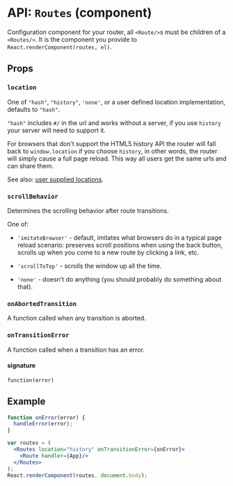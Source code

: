 API: `Routes` (component)
=========================

Configuration component for your router, all `<Route/>`s must be
children of a `<Routes/>`. It is the component you provide to
`React.renderComponent(routes, el)`.

Props
-----

### `location`

One of `"hash"`, `"history"`, `'none'`, or a user defined location
implementation, defaults to `"hash"`.

`"hash"` includes `#/` in the url and works without a server, if you use
`history` your server will need to support it.

For browsers that don't support the HTML5 history API the router will
fall back to `window.location` if you choose `history`, in other words,
the router will simply cause a full page reload. This way all users get
the same urls and can share them.

See also: [user supplied locations][Location].

### `scrollBehavior`

Determines the scrolling behavior after route transitions.

One of:

- `'imitateBrowser'` - default, imitates what browsers do in a typical
  page reload scenario: preserves scroll positions when using the back
  button, scrolls up when you come to a new route by clicking a link,
  etc.

- `'scrollToTop'` - scrolls the window up all the time.

- `'none'` - doesn't do anything (you should probably do something about
  that).

### `onAbortedTransition`

A function called when any transition is aborted.

### `onTransitionError`

A function called when a transition has an error.

#### signature

`function(error)`

Example
-------

```jsx
function onError(error) {
  handleError(error);
}

var routes = (
  <Routes location="history" onTransitionError={onError}>
    <Route handler={App}/>
  </Routes>
);
React.renderComponent(routes, document.body);
```

  [Location]:../misc/Location.md

